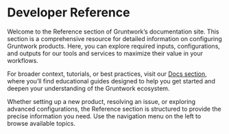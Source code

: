 # Developer Reference

Welcome to the Reference section of Gruntwork’s documentation site. This section is a comprehensive resource for detailed information on configuring Gruntwork products. Here, you can explore required inputs, configurations, and outputs for our tools and services to maximize their value in your workflows.

For broader context, tutorials, or best practices, visit our [Docs section](/), where you’ll find educational guides designed to help you get started and deepen your understanding of the Gruntwork ecosystem.

Whether setting up a new product, resolving an issue, or exploring advanced configurations, the Reference section is structured to provide the precise information you need. Use the navigation menu on the left to browse available topics.
